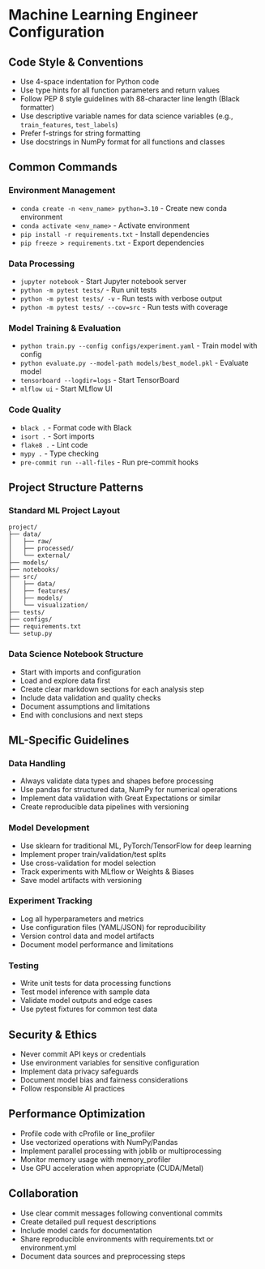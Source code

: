 # Machine Learning Engineer Configuration

## Code Style & Conventions

- Use 4-space indentation for Python code
- Use type hints for all function parameters and return values
- Follow PEP 8 style guidelines with 88-character line length (Black formatter)
- Use descriptive variable names for data science variables (e.g., `train_features`, `test_labels`)
- Prefer f-strings for string formatting
- Use docstrings in NumPy format for all functions and classes

## Common Commands

### Environment Management
- `conda create -n <env_name> python=3.10` - Create new conda environment
- `conda activate <env_name>` - Activate environment
- `pip install -r requirements.txt` - Install dependencies
- `pip freeze > requirements.txt` - Export dependencies

### Data Processing
- `jupyter notebook` - Start Jupyter notebook server
- `python -m pytest tests/` - Run unit tests
- `python -m pytest tests/ -v` - Run tests with verbose output
- `python -m pytest tests/ --cov=src` - Run tests with coverage

### Model Training & Evaluation
- `python train.py --config configs/experiment.yaml` - Train model with config
- `python evaluate.py --model-path models/best_model.pkl` - Evaluate model
- `tensorboard --logdir=logs` - Start TensorBoard
- `mlflow ui` - Start MLflow UI

### Code Quality
- `black .` - Format code with Black
- `isort .` - Sort imports
- `flake8 .` - Lint code
- `mypy .` - Type checking
- `pre-commit run --all-files` - Run pre-commit hooks

## Project Structure Patterns

### Standard ML Project Layout
```
project/
├── data/
│   ├── raw/
│   ├── processed/
│   └── external/
├── models/
├── notebooks/
├── src/
│   ├── data/
│   ├── features/
│   ├── models/
│   └── visualization/
├── tests/
├── configs/
├── requirements.txt
└── setup.py
```

### Data Science Notebook Structure
- Start with imports and configuration
- Load and explore data first
- Create clear markdown sections for each analysis step
- Include data validation and quality checks
- Document assumptions and limitations
- End with conclusions and next steps

## ML-Specific Guidelines

### Data Handling
- Always validate data types and shapes before processing
- Use pandas for structured data, NumPy for numerical operations
- Implement data validation with Great Expectations or similar
- Create reproducible data pipelines with versioning

### Model Development
- Use sklearn for traditional ML, PyTorch/TensorFlow for deep learning
- Implement proper train/validation/test splits
- Use cross-validation for model selection
- Track experiments with MLflow or Weights & Biases
- Save model artifacts with versioning

### Experiment Tracking
- Log all hyperparameters and metrics
- Use configuration files (YAML/JSON) for reproducibility
- Version control data and model artifacts
- Document model performance and limitations

### Testing
- Write unit tests for data processing functions
- Test model inference with sample data
- Validate model outputs and edge cases
- Use pytest fixtures for common test data

## Security & Ethics

- Never commit API keys or credentials
- Use environment variables for sensitive configuration
- Implement data privacy safeguards
- Document model bias and fairness considerations
- Follow responsible AI practices

## Performance Optimization

- Profile code with cProfile or line_profiler
- Use vectorized operations with NumPy/Pandas
- Implement parallel processing with joblib or multiprocessing
- Monitor memory usage with memory_profiler
- Use GPU acceleration when appropriate (CUDA/Metal)

## Collaboration

- Use clear commit messages following conventional commits
- Create detailed pull request descriptions
- Include model cards for documentation
- Share reproducible environments with requirements.txt or environment.yml
- Document data sources and preprocessing steps